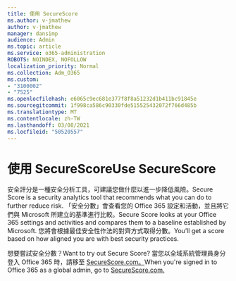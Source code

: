 ```yaml
---
title: 使用 SecureScore
ms.author: v-jmathew
author: v-jmathew
manager: dansimp
audience: Admin
ms.topic: article
ms.service: o365-administration
ROBOTS: NOINDEX, NOFOLLOW
localization_priority: Normal
ms.collection: Adm_O365
ms.custom:
- "3100002"
- "7525"
ms.openlocfilehash: e6065c9ec681e377f8f8a51232d1b411bc91845e
ms.sourcegitcommit: 1f998ca586c90330fde515525432072f766d485b
ms.translationtype: MT
ms.contentlocale: zh-TW
ms.lasthandoff: 03/08/2021
ms.locfileid: "50520557"
---
```

# <a name="use-securescore"></a><span data-ttu-id="f3212-102">使用 SecureScore</span><span class="sxs-lookup"><span data-stu-id="f3212-102">Use SecureScore</span></span>

<span data-ttu-id="f3212-103">安全評分是一種安全分析工具，可建議您做什麼以進一步降低風險。</span><span class="sxs-lookup"><span data-stu-id="f3212-103">Secure Score is a security analytics tool that recommends what you can do to further reduce risk.</span></span> <span data-ttu-id="f3212-104">「安全分數」會查看您的 Office 365 設定和活動，並且將它們與 Microsoft 所建立的基準進行比較。</span><span class="sxs-lookup"><span data-stu-id="f3212-104">Secure Score looks at your Office 365 settings and activities and compares them to a baseline established by Microsoft.</span></span> <span data-ttu-id="f3212-105">您將會根據最佳安全性作法的對齊方式取得分數。</span><span class="sxs-lookup"><span data-stu-id="f3212-105">You’ll get a score based on how aligned you are with best security practices.</span></span>

<span data-ttu-id="f3212-106">想要嘗試安全分數？</span><span class="sxs-lookup"><span data-stu-id="f3212-106">Want to try out Secure Score?</span></span> <span data-ttu-id="f3212-107">當您以全域系統管理員身分登入 Office 365 時，請移至 [SecureScore.com。](https://securescore.office.com/)</span><span class="sxs-lookup"><span data-stu-id="f3212-107">When you're signed in to Office 365 as a global admin, go to [SecureScore.com.](https://securescore.office.com/)</span></span>
